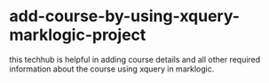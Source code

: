 # add-course-by-using-xquery-marklogic-project
this techhub is helpful in adding course details and all other required information about the course using xquery in marklogic.
